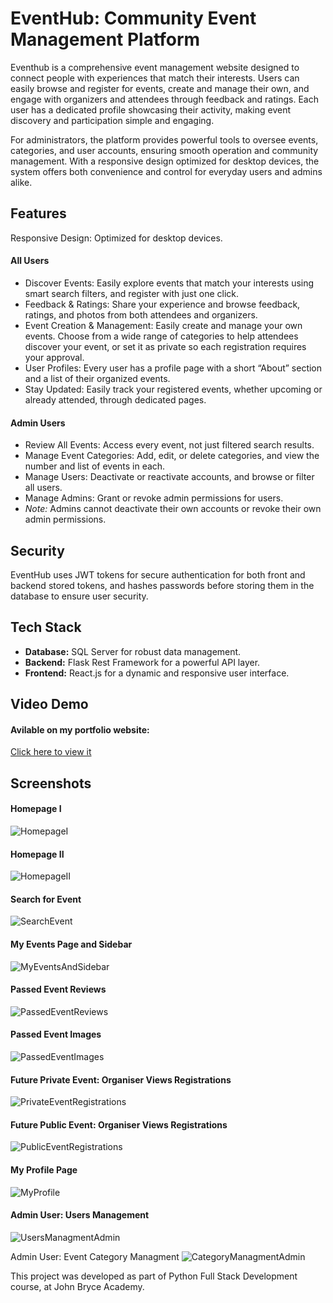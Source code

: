 <h1>EventHub: Community Event Management Platform</h1>

  <p>Eventhub is a comprehensive event management website designed to connect people with experiences that match their interests. Users can easily browse and register for events, create and manage their own, and engage with organizers and attendees through feedback and ratings. Each user has a dedicated profile showcasing their activity, making event discovery and participation simple and engaging.
  </p>
  <p>For administrators, the platform provides powerful tools to oversee events, categories, and user accounts, ensuring smooth operation and community management. With a responsive design optimized for desktop devices, the system offers both convenience and control for everyday users and admins alike.
  </p>

  <h2>Features</h2>
  <p>Responsive Design: Optimized for desktop devices.</p>
  <h4>All Users</h4>
  <ul>
      <li>Discover Events: Easily explore events that match your interests using smart search filters, and register with just one click.</li>
      <li>Feedback & Ratings: Share your experience and browse feedback, ratings, and photos from both attendees and organizers.</li>
      <li>Event Creation & Management: Easily create and manage your own events. Choose from a wide range of categories to help attendees discover your event, or set it as private so each registration requires your approval.</li>
      <li>User Profiles: Every user has a profile page with a short “About” section and a list of their organized events.</li>
      <li>Stay Updated: Easily track your registered events, whether upcoming or already attended, through dedicated pages.</li>
  </ul>

  <h4>Admin Users</h4>
  <ul>
      <li>Review All Events: Access every event, not just filtered search results.</li>
      <li>Manage Event Categories: Add, edit, or delete categories, and view the number and list of events in each.</li>
      <li>Manage Users: Deactivate or reactivate accounts, and browse or filter all users.</li>
      <li>Manage Admins: Grant or revoke admin permissions for users.</li>
      <li><em>Note:</em> Admins cannot deactivate their own accounts or revoke their own admin permissions.</li>
  </ul>


  <h2>Security</h2>
  <p>EventHub uses JWT tokens for secure authentication for both front and backend stored tokens, and hashes passwords before storing them in the database to ensure user security.</p>

  <h2>Tech Stack</h2>

* **Database:** SQL Server for robust data management.
* **Backend:** Flask Rest Framework for a powerful API layer.
* **Frontend:** React.js for a dynamic and responsive user interface.

<h2>Video Demo</h2>
<h4>Avilable on my portfolio website:</h4>
<a href="https://resume-omega-pied.vercel.app/projects?project=1">Click here to view it</a>


<h2>Screenshots</h2>

<h4>Homepage I</h4>

![HomepageI](/screenshots/homepage.jpg "Homepage I")

<h4>Homepage II</h4>

![HomepageII](/screenshots/homepage2.jpg "Homepage II")

<h4>Search for Event</h4>

![SearchEvent](/screenshots/search_event.jpg "Search for Event")

<h4>My Events Page and Sidebar</h4>

![MyEventsAndSidebar](/screenshots/my_events_and_sidebar.jpg "My Events Page and Sidebar")

<h4>Passed Event Reviews</h4>

![PassedEventReviews](/screenshots/event_reviews.jpg "Passed Event Reviews")

<h4>Passed Event Images</h4>

![PassedEventImages](/screenshots/event_images.jpg "Passed Event Images")

<h4>Future Private Event: Organiser Views Registrations</h4>

![PrivateEventRegistrations](/screenshots/organiser_registrations.jpg "Future Private Event: Organiser Views Registrations")

<h4>Future Public Event: Organiser Views Registrations</h4>

![PublicEventRegistrations](/screenshots/organiser_registrations_public.jpg "Future Public Event: Organiser Views Registrations")

<h4>My Profile Page</h4>

![MyProfile](/screenshots/update_profile.jpg "My Profile Page")

<h4>Admin User: Users Management</h4>

![UsersManagmentAdmin](/screenshots/users_mangment.jpg "Admin User: Users Managment")

Admin User: Event Category Managment
![CategoryManagmentAdmin](/screenshots/cat_managment.jpg "Admin User: Event Category Managment")

This project was developed as part of Python Full Stack Development course, at John Bryce Academy. 
